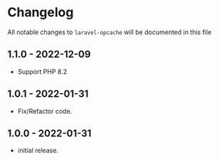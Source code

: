 # Changelog

All notable changes to `laravel-opcache` will be documented in this file

## 1.1.0 - 2022-12-09
- Support PHP 8.2

## 1.0.1 - 2022-01-31
- Fix/Refactor code.

## 1.0.0 - 2022-01-31
- initial release.
